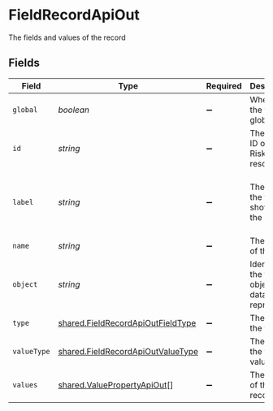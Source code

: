 # FieldRecordApiOut

The fields and values of the record


## Fields

| Field                                                                                  | Type                                                                                   | Required                                                                               | Description                                                                            | Example                                                                                |
| -------------------------------------------------------------------------------------- | -------------------------------------------------------------------------------------- | -------------------------------------------------------------------------------------- | -------------------------------------------------------------------------------------- | -------------------------------------------------------------------------------------- |
| `global`                                                                               | *boolean*                                                                              | :heavy_minus_sign:                                                                     | Whether the field is global                                                            | false                                                                                  |
| `id`                                                                                   | *string*                                                                               | :heavy_minus_sign:                                                                     | The unique ID of this Risk Cloud resource                                              | a1b2c3d4                                                                               |
| `label`                                                                                | *string*                                                                               | :heavy_minus_sign:                                                                     | The label of the field as shown on the record                                          | Enter the Risk Severity based on your assessment                                       |
| `name`                                                                                 | *string*                                                                               | :heavy_minus_sign:                                                                     | The name of the field                                                                  | Risk Severity                                                                          |
| `object`                                                                               | *string*                                                                               | :heavy_minus_sign:                                                                     | Identifies the type of object this data represents                                     | field                                                                                  |
| `type`                                                                                 | [shared.FieldRecordApiOutFieldType](../../models/shared/fieldrecordapioutfieldtype.md) | :heavy_minus_sign:                                                                     | The type of the field                                                                  | SELECT                                                                                 |
| `valueType`                                                                            | [shared.FieldRecordApiOutValueType](../../models/shared/fieldrecordapioutvaluetype.md) | :heavy_minus_sign:                                                                     | The type of the field value                                                            | OPTION                                                                                 |
| `values`                                                                               | [shared.ValuePropertyApiOut](../../models/shared/valuepropertyapiout.md)[]             | :heavy_minus_sign:                                                                     | The values of the record field                                                         |                                                                                        |